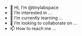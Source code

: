 - 👋 Hi, I’m @tinylabspace
- 👀 I’m interested in ...
- 🌱 I’m currently learning ...
- 💞️ I’m looking to collaborate on ...
- 📫 How to reach me ...

<!---
tinylabspace/tinylabspace is a ✨ special ✨ repository because its `README.md` (this file) appears on your GitHub profile.
You can click the Preview link to take a look at your changes.
--->
